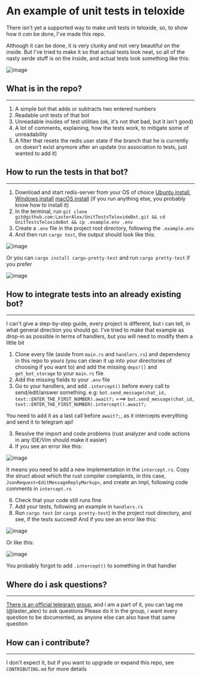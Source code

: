 # An example of unit tests in teloxide

There isn't yet a supported way to make unit tests in teloxide, so, to show how it _can_ be done, I've made this repo.

Although it can be done, it is very clunky and not very beautiful on the inside. But I've tried to make it so that actual tests look neat, so all of the nasty serde stuff is on the inside, and actual tests look something like this:

![image](https://github.com/LasterAlex/UnitTestsTeloxideBot/assets/75775321/9e43c8b7-40ac-4968-9757-a155cb810744)

## What is in the repo?
---
1) A simple bot that adds or subtracts two entered numbers
2) Readable unit tests of that bot
3) Unreadable insides of test utilities (ok, it's not _that_ bad, but it isn't good)
4) A lot of comments, explaining, how the tests work, to mitigate some of unreadability
5) A filter that resets the redis user state if the branch that he is currently on doesn't exist anymore after an update (no association to tests, just wanted to add it)

## How to run the tests in that bot?
---
1) Download and start redis-server from your OS of choice [Ubuntu install](https://www.digitalocean.com/community/tutorials/how-to-install-and-secure-redis-on-ubuntu-20-04), [Windows install](https://redis.io/blog/install-redis-windows-11/) [macOS install](https://redis.io/docs/latest/operate/oss_and_stack/install/install-redis/install-redis-on-mac-os/) (if you run anything else, you probably know how to install it)
2) In the terminal, run `git clone git@github.com:LasterAlex/UnitTestsTeloxideBot.git && cd UnitTestsTeloxideBot && cp .example.env .env`
3) Create a `.env` file in the project root directory, following the `.example.env`
4) And then run `cargo test`, the output should look like this:

![image](https://github.com/LasterAlex/UnitTestsTeloxideBot/assets/75775321/d49517d7-4a82-40ae-8a61-7dcfb5d73bba)

Or you can `cargo install cargo-pretty-test` and run `cargo pretty-test` if you prefer

![image](https://github.com/LasterAlex/UnitTestsTeloxideBot/assets/75775321/899f4218-e274-4238-93f8-1829ab0a7870)

## How to integrate tests into an already existing bot?
---
I can't give a step-by-step guide, every project is different, but i can tell, in what general direction you should go.
I've tried to make that example as drop-in as possible in terms of handlers, but you will need to modify them a little bit

1) Clone every file (aside from `main.rs` and `handlers.rs`) and dependency in this repo to yours (you can clean it up into your directories of choosing if you want to) and add the missing `deps![]` and `get_bot_storage` to your `main.rs` file
2) Add the missing fields to your `.env` file
3) Go to your handlers, and add `.intercept()` before every call to send/edit/answer something. e.g:
`bot.send_message(chat_id, text::ENTER_THE_FIRST_NUMBER).await?;` ===> `bot.send_message(chat_id, text::ENTER_THE_FIRST_NUMBER).intercept().await?;`

You need to add it as a last call before `await?;`, as it intercepts everything and send it to telegram api!

3) Resolve the import and code problems (rust analyzer and code actions in any IDE/Vim should make it easier)
4) If you see an error like this:

![image](https://github.com/LasterAlex/UnitTestsTeloxideBot/assets/75775321/79ecee1c-1c45-45eb-a178-2b83d84d3913)

It means you need to add a new implementation in the `intercept.rs`. Copy the struct about which the rust compiler complaints, in this case, `JsonRequest<EditMessageReplyMarkup>`, and create an impl, following code comments in `intercept.rs`

6) Check that your code still runs fine
7) Add your tests, following an example in `handlers.rs`
8) Run `cargo test` (or `cargo pretty-test`) in the project root directory, and see, if the tests succeed! And if you see an error like this:

![image](https://github.com/LasterAlex/UnitTestsTeloxideBot/assets/75775321/a54eec8a-5d64-48f8-aa14-b4b7406f5bcf)

Or like this:

![image](https://github.com/LasterAlex/UnitTestsTeloxideBot/assets/75775321/733136f6-75e0-4a1e-8de3-72c558bbf4f3)

You probably forgot to add `.intercept()` to something in that handler

## Where do i ask questions?
---
[There is an official telegram group](https://t.me/teloxide), and i am a part of it, you can tag me (@laster_alex) to ask questions
Please do it in the group, i want every question to be documented, as anyone else can also have that same question

## How can i contribute?
---
I don't expect it, but if you want to upgrade or expand this repo, see `CONTRIBUTING.md` for more details
